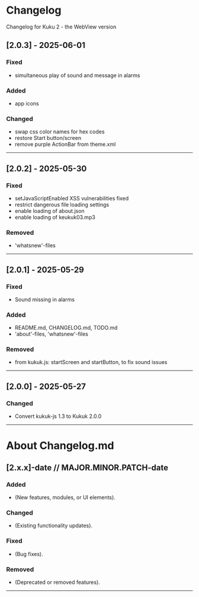 # Changelog
Changelog for Kuku 2 - the WebView version

## [2.0.3] - 2025-06-01
### Fixed
- simultaneous play of sound and message in alarms
### Added
- app icons
### Changed
- swap css color names for hex codes
- restore Start button/screen
- remove purple ActionBar from theme.xml

---

## [2.0.2] - 2025-05-30
### Fixed
- setJavaScriptEnabled XSS vulnerabilities fixed
- restrict dangerous file loading settings
- enable loading of about.json
- enable loading of keukuk03.mp3
### Removed
- 'whatsnew'-files

---

## [2.0.1] - 2025-05-29
### Fixed
- Sound missing in alarms
### Added
- README.md, CHANGELOG.md, TODO.md
- 'about'-files, 'whatsnew'-files
### Removed
- from kukuk.js: startScreen and startButton, to fix sound issues

---

## [2.0.0] - 2025-05-27
### Changed
- Convert kukuk-js 1.3 to Kukuk 2.0.0

---


# About Changelog.md

## [2.x.x]-date  // MAJOR.MINOR.PATCH-date
### Added
- (New features, modules, or UI elements).
### Changed
- (Existing functionality updates).
### Fixed
- (Bug fixes).
### Removed
- (Deprecated or removed features).

---
